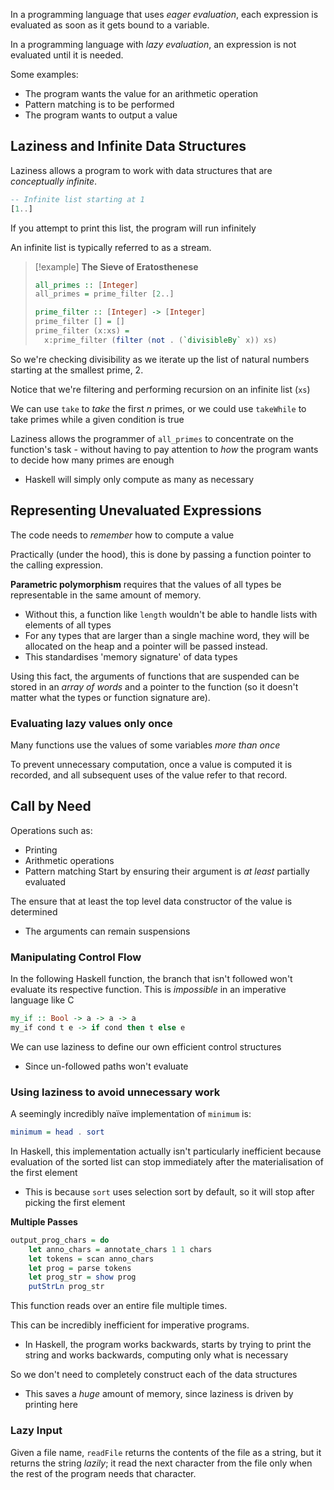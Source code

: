 

In a programming language that uses *eager evaluation*, each expression is evaluated as soon as it gets bound to a variable.

In a programming language with *lazy evaluation*, an expression is not evaluated until it is needed.

Some examples:
- The program wants the value for an arithmetic operation
- Pattern matching is to be performed
- The program wants to output a value


## Laziness and Infinite Data Structures

Laziness allows a program to work with data structures that are *conceptually infinite*.

```haskell
-- Infinite list starting at 1
[1..]
```
If you attempt to print this list, the program will run infinitely

An infinite list is typically referred to as a stream.



>[!example]
>**The Sieve of Eratosthenese**
>
>```haskell
>all_primes :: [Integer]
>all_primes = prime_filter [2..]
>
>prime_filter :: [Integer] -> [Integer]
>prime_filter [] = []
>prime_filter (x:xs) = 
>	x:prime_filter (filter (not . (`divisibleBy` x)) xs)
>```
So we're checking divisibility as we iterate up the list of natural numbers starting at the smallest prime, 2.

Notice that we're filtering and performing recursion on an infinite list (`xs`)


We can use `take` to *take* the first $n$ primes, or we could use `takeWhile` to take primes while a given condition is true


Laziness allows the programmer of `all_primes` to concentrate on the function's task - without having to pay attention to *how* the program wants to decide how many primes are enough
- Haskell will simply only compute as many as necessary


## Representing Unevaluated Expressions
The code needs to *remember* how to compute a value

Practically (under the hood), this is done by passing a function pointer to the calling expression.


**Parametric polymorphism** requires that the values of all types be representable in the same amount of memory.
- Without this, a function like `length` wouldn't be able to handle lists with elements of all types
- For any types that are larger than a single machine word, they will be allocated on the heap and a pointer will be passed instead.
- This standardises 'memory signature' of data types

Using this fact, the arguments of functions that are suspended can be stored in an *array of words* and a pointer to the function (so it doesn't matter what the types or function signature are).


### Evaluating lazy values only once
Many functions use the values of some variables *more than once*

To prevent unnecessary computation, once a value is computed it is recorded, and all subsequent uses of the value refer to that record.


## Call by Need
Operations such as:
- Printing
- Arithmetic operations
- Pattern matching
Start by ensuring their argument is *at least* partially evaluated

The ensure that at least the top level data constructor of the value is determined
- The arguments can remain suspensions


### Manipulating Control Flow

In the following Haskell function, the branch that isn't followed won't evaluate its respective function. This is *impossible* in an imperative language like C
```haskell
my_if :: Bool -> a -> a -> a
my_if cond t e -> if cond then t else e
```

We can use laziness to define our own efficient control structures
- Since un-followed paths won't evaluate



### Using laziness to avoid unnecessary work

A seemingly incredibly naïve implementation of `minimum` is:
```haskell
minimum = head . sort
```

In Haskell, this implementation actually isn't particularly inefficient because evaluation of the sorted list can stop immediately after the materialisation of the first element
- This is because `sort` uses selection sort by default, so it will stop after picking the first element


**Multiple Passes**

```haskell
output_prog_chars = do
	let anno_chars = annotate_chars 1 1 chars
	let tokens = scan anno_chars
	let prog = parse tokens
	let prog_str = show prog
	putStrLn prog_str
```

This function reads over an entire file multiple times.

This can be incredibly inefficient for imperative programs.
- In Haskell, the program works backwards, starts by trying to print the string and works backwards, computing only what is necessary

So we don't need to completely construct each of the data structures
- This saves a *huge* amount of memory, since laziness is driven by printing here

### Lazy Input

Given a file name, `readFile` returns the contents of the file as a string, but it returns the string *lazily*; it read the next character from the file only when the rest of the program needs that character.




